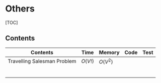 # Others



[TOC]



## Contents

| Contents                    | Time    | Memory   | Code | Test |
| --------------------------- | ------- | -------- | ---- | ---- |
| Travelling Salesman Problem | $O(V!)$ | $O(V^2)$ |      |      |
|                             |         |          |      |      |
|                             |         |          |      |      |
|                             |         |          |      |      |
|                             |         |          |      |      |
|                             |         |          |      |      |
|                             |         |          |      |      |

